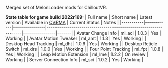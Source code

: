Merged set of MelonLoader mods for ChilloutVR.

**State table for game build 2022r169:**
| Full name | Short name | Latest version | Available in [CVRMA](https://github.com/knah/CVRMelonAssistant) | Current Status | Notes |
|-----------|------------|----------------|-----------------------------------------------------------------|----------------|-------|
| Avatar Change Info | ml_aci | 1.0.3 | Yes | Working |
| Avatar Motion Tweaker | ml_amt | 1.1.3 | Yes | Working |
| Desktop Head Tracking | ml_dht | 1.0.6 | Yes | Working |
| Desktop Reticle Switch | ml_drs | 1.0.0 | Yes | Working |
| Four Point Tracking | ml_fpt | 1.0.8 | Yes | Working |
| Leap Motion Extension | ml_lme | 1.2.2 | On review | Working |
| Server Connection Info | ml_sci | 1.0.2 | Yes | Working |
